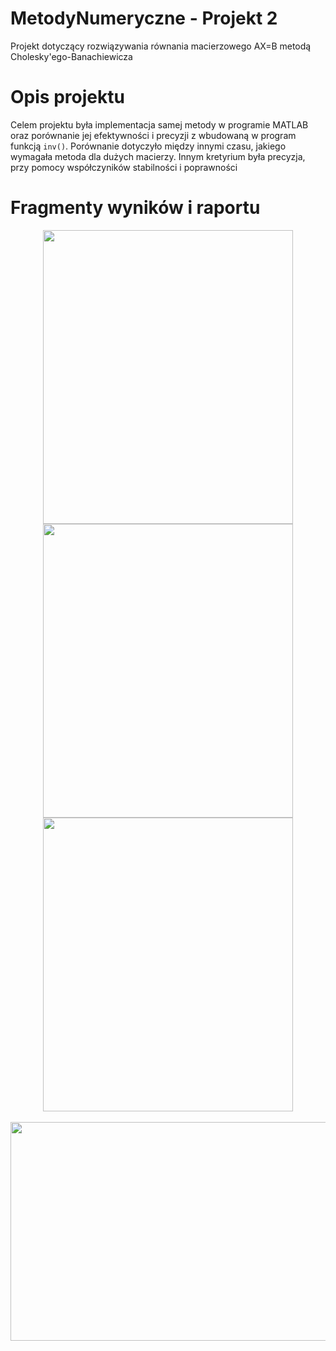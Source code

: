 # MetodyNumeryczne - Projekt 2
Projekt dotyczący rozwiązywania równania macierzowego AX=B metodą Cholesky'ego-Banachiewicza
# Opis projektu
Celem projektu była implementacja samej metody w programie MATLAB oraz porównanie jej efektywności i precyzji z wbudowaną w program funkcją ```inv()```. Porównanie dotyczyło między innymi czasu, jakiego wymagała metoda dla dużych macierzy. Innym kretyrium była precyzja, przy pomocy współczyników stabilności i poprawności
# Fragmenty wyników i raportu 
<p align="center">
  <img src="https://user-images.githubusercontent.com/51636941/227787179-0f76ded9-9d65-4fed-a784-478f8f8c035f.png" width="400" height="470">
  <img src="https://user-images.githubusercontent.com/51636941/227787160-3f7012ca-c1ec-407b-933f-91e1dea64cb0.png" width="400" height="470">
  <img src="https://user-images.githubusercontent.com/51636941/227787192-07eb2fd1-a7eb-49d5-92b7-3665ce561e53.png" width="400" height="470">
  <br></br>
  <img src="https://user-images.githubusercontent.com/51636941/227787208-c17e96de-b35d-4113-b074-93d6774c1d88.png" width="700" height="350">
</p>
